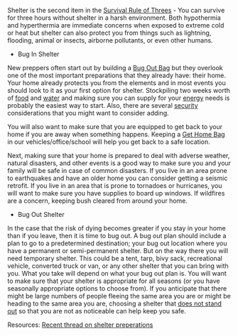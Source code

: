 Shelter is the second item in the [Survival Rule of Threes](/r/preppers/wiki/rule_of_threes) - You can survive for three hours without shelter in a harsh environment. Both hypothermia and hyperthermia are immediate concerns when exposed to extreme cold or heat but shelter can also protect you from things such as lightning, flooding, animal or insects, airborne pollutants, or even other humans. 

* Bug In Shelter

New preppers often start out by building a [Bug Out Bag](/r/preppers/wiki/bags) but they overlook one of the most important preparations that they already have: their home. Your home already protects you from the elements and in most events you should look to it as your first option for shelter. Stockpiling two weeks worth of [food](/r/preppers/wiki/food) and [water](/r/preppers/wiki/water) and making sure you can supply for your [energy](/r/preppers/wiki/energy) needs is probably the easiest way to start. Also, there are several [security](/r/preppers/wiki/security) considerations that you might want to consider adding. 

You will also want to make sure that you are equipped to get back to your home if you are away when something happens. Keeping a [Get Home Bag](/r/preppers/wiki/bags) in our vehicles/office/school will help you get back to a safe location.

Next, making sure that your home is prepared to deal with adverse weather, natural disasters, and other events is a good way to make sure you and your family will be safe in case of common disasters. If you live in an area prone to earthquakes and have an older home you can consider getting a seismic retrofit. If you live in an area that is prone to tornadoes or hurricanes, you will want to make sure you have supplies to board up windows. If wildfires are a concern, keeping bush cleared from around your home.

* Bug Out Shelter

In the case that the risk of dying becomes greater if you stay in your home than if you leave, then it is time to bug out. A bug out plan should include a plan to go to a predetermined destination; your bug out location where you have a permanent or semi-permanent shelter. But on the way there you will need temporary shelter. This could be a tent, tarp, bivy sack, recreational vehicle, converted truck or van, or any other shelter that you can bring with you. What you take will depend on what your bug out plan is. You will want to make sure that your shelter is appropriate for all seasons (or you have seasonally appropriate options to choose from). If you anticipate that there might be large numbers of people fleeing the same area you are or might be heading to the same area you are, choosing a shelter that [does not stand out](/r/preppers/wiki/grey_man) so that you are not as noticeable can help keep you safe. 

Resources:
[Recent thread on shelter preperations](https://www.reddit.com/r/preppers/comments/6togbx/for_the_wiki_shelter/)

